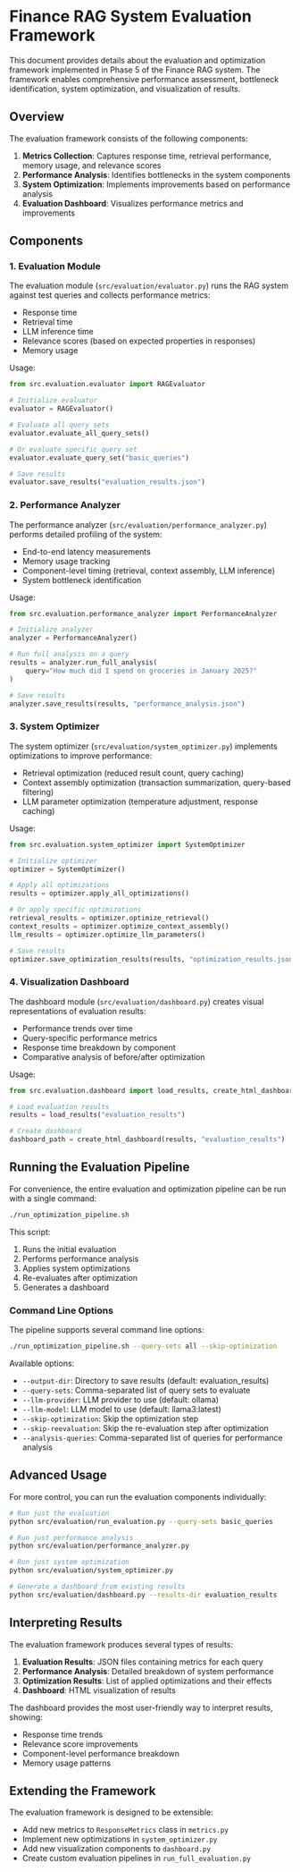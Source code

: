 # Finance RAG System Evaluation Framework

This document provides details about the evaluation and optimization framework implemented in Phase 5 of the Finance RAG system. The framework enables comprehensive performance assessment, bottleneck identification, system optimization, and visualization of results.

## Overview

The evaluation framework consists of the following components:

1. **Metrics Collection**: Captures response time, retrieval performance, memory usage, and relevance scores
2. **Performance Analysis**: Identifies bottlenecks in the system components
3. **System Optimization**: Implements improvements based on performance analysis
4. **Evaluation Dashboard**: Visualizes performance metrics and improvements

## Components

### 1. Evaluation Module

The evaluation module (`src/evaluation/evaluator.py`) runs the RAG system against test queries and collects performance metrics:

- Response time
- Retrieval time
- LLM inference time
- Relevance scores (based on expected properties in responses)
- Memory usage

Usage:
```python
from src.evaluation.evaluator import RAGEvaluator

# Initialize evaluator
evaluator = RAGEvaluator()

# Evaluate all query sets
evaluator.evaluate_all_query_sets()

# Or evaluate specific query set
evaluator.evaluate_query_set("basic_queries")

# Save results
evaluator.save_results("evaluation_results.json")
```

### 2. Performance Analyzer

The performance analyzer (`src/evaluation/performance_analyzer.py`) performs detailed profiling of the system:

- End-to-end latency measurements
- Memory usage tracking
- Component-level timing (retrieval, context assembly, LLM inference)
- System bottleneck identification

Usage:
```python
from src.evaluation.performance_analyzer import PerformanceAnalyzer

# Initialize analyzer
analyzer = PerformanceAnalyzer()

# Run full analysis on a query
results = analyzer.run_full_analysis(
    query="How much did I spend on groceries in January 2025?"
)

# Save results
analyzer.save_results(results, "performance_analysis.json")
```

### 3. System Optimizer

The system optimizer (`src/evaluation/system_optimizer.py`) implements optimizations to improve performance:

- Retrieval optimization (reduced result count, query caching)
- Context assembly optimization (transaction summarization, query-based filtering)
- LLM parameter optimization (temperature adjustment, response caching)

Usage:
```python
from src.evaluation.system_optimizer import SystemOptimizer

# Initialize optimizer
optimizer = SystemOptimizer()

# Apply all optimizations
results = optimizer.apply_all_optimizations()

# Or apply specific optimizations
retrieval_results = optimizer.optimize_retrieval()
context_results = optimizer.optimize_context_assembly()
llm_results = optimizer.optimize_llm_parameters()

# Save results
optimizer.save_optimization_results(results, "optimization_results.json")
```

### 4. Visualization Dashboard

The dashboard module (`src/evaluation/dashboard.py`) creates visual representations of evaluation results:

- Performance trends over time
- Query-specific performance metrics
- Response time breakdown by component
- Comparative analysis of before/after optimization

Usage:
```python
from src.evaluation.dashboard import load_results, create_html_dashboard

# Load evaluation results
results = load_results("evaluation_results")

# Create dashboard
dashboard_path = create_html_dashboard(results, "evaluation_results")
```

## Running the Evaluation Pipeline

For convenience, the entire evaluation and optimization pipeline can be run with a single command:

```bash
./run_optimization_pipeline.sh
```

This script:
1. Runs the initial evaluation
2. Performs performance analysis
3. Applies system optimizations
4. Re-evaluates after optimization
5. Generates a dashboard

### Command Line Options

The pipeline supports several command line options:

```bash
./run_optimization_pipeline.sh --query-sets all --skip-optimization
```

Available options:
- `--output-dir`: Directory to save results (default: evaluation_results)
- `--query-sets`: Comma-separated list of query sets to evaluate
- `--llm-provider`: LLM provider to use (default: ollama) 
- `--llm-model`: LLM model to use (default: llama3:latest)
- `--skip-optimization`: Skip the optimization step
- `--skip-reevaluation`: Skip the re-evaluation step after optimization
- `--analysis-queries`: Comma-separated list of queries for performance analysis

## Advanced Usage

For more control, you can run the evaluation components individually:

```bash
# Run just the evaluation
python src/evaluation/run_evaluation.py --query-sets basic_queries

# Run just performance analysis
python src/evaluation/performance_analyzer.py

# Run just system optimization
python src/evaluation/system_optimizer.py

# Generate a dashboard from existing results
python src/evaluation/dashboard.py --results-dir evaluation_results
```

## Interpreting Results

The evaluation framework produces several types of results:

1. **Evaluation Results**: JSON files containing metrics for each query
2. **Performance Analysis**: Detailed breakdown of system performance
3. **Optimization Results**: List of applied optimizations and their effects
4. **Dashboard**: HTML visualization of results

The dashboard provides the most user-friendly way to interpret results, showing:
- Response time trends
- Relevance score improvements
- Component-level performance breakdown
- Memory usage patterns

## Extending the Framework

The evaluation framework is designed to be extensible:

- Add new metrics to `ResponseMetrics` class in `metrics.py`
- Implement new optimizations in `system_optimizer.py`
- Add new visualization components to `dashboard.py`
- Create custom evaluation pipelines in `run_full_evaluation.py` 